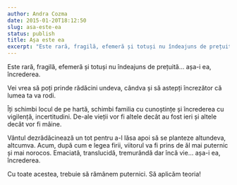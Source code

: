 ```yaml
---
author: Andra Cozma
date: 2015-01-20T18:12:50
slug: asa-este-ea
status: publish
title: Așa este ea
excerpt: "Este rară, fragilă, efemeră și totuși nu îndeajuns de prețuită… așa-i ea, încrederea. Vei vrea să poți prinde rădăcini undeva,  "
---
```

Este rară, fragilă, efemeră și totuși nu îndeajuns de prețuită… așa-i ea, încrederea.

Vei vrea să poți prinde rădăcini undeva, cândva și să astepți încrezător că lumea ta va rodi.

Îți schimbi locul de pe hartă, schimbi familia cu cunoștințe și încrederea cu vigilență, incertitudini. De-ale vieții vor fi altele decât au fost ieri și altele decât vor fi mâine.

Vântul dezrădăcinează un tot pentru a-l lăsa apoi să se planteze altundeva, altcumva. Acum, după cum e legea firii, viitorul va fi prins de ăl mai puternic și mai norocos. Emaciată, translucidă, tremurândă dar încă vie… așa-i ea, încrederea.

Cu toate acestea, trebuie să rămânem puternici. Să aplicăm teoria!
    